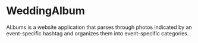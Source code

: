 # WeddingAlbum

Al.bums is a website application that parses through photos indicated by an event-specific hashtag and organizes them into event-specific categories. 
